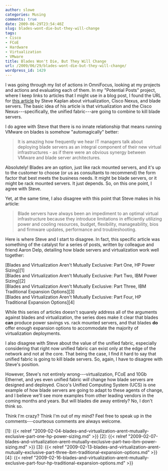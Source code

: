 ```yaml
---
author: slowe
categories: Musing
comments: true
date: 2009-06-29T23:54:40Z
slug: blades-wont-die-but-they-will-change
tags:
- Cisco
- FCoE
- Hardware
- Virtualization
- VMware
title: Blades Won't Die, But They Will Change
url: /2009/06/29/blades-wont-die-but-they-will-change/
wordpress_id: 1429
---
```


I was going through my list of actions in OmniFocus, looking at my projects and actions and evaluating each of them. In my "Potential Posts" project, where I keep links to articles that I might use in a blog post, I found the URL for [this article](http://www.dabcc.com/article.aspx?id=9114) by Steve Kaplan about virtualization, Cisco Nexus, and blade servers. The basic idea of his article is that virtualization and the Cisco Nexus---specifically, the unified fabric---are going to combine to kill blade servers.

I do agree with Steve that there is no innate relationship that means running VMware on blades is somehow "automagically" better:

>It is amazing how frequently we hear IT managers talk about deploying blade servers as an integral component of their new virtual infrastructures - as if there were an obvious synergy between VMware and blade server architectures.

Absolutely! Blades are an option, just like rack mounted servers, and it's up to the customer to choose (or us as consultants to recommend) the form factor that best meets the business needs. It might be blade servers, or it might be rack mounted servers. It just depends. So, on this one point, I agree with Steve.

Yet, at the same time, I also disagree with this point that Steve makes in his article:

>Blade servers have always been an impediment to an optimal virtual infrastructure because they introduce limitations in efficiently utilizing power and cooling resources, budget, flexibility, manageability, bios and firmware updates, performance and troubleshooting.

Here is where Steve and I start to disagree. In fact, this specific article was something of the catalyst for a series of posts, written by colleague and friend Aaron Delp, detailing how blade servers and virtualization work well together:

[Blades and Virtualization Aren't Mutually Exclusive: Part One, HP Power Sizing][1]  
[Blades and Virtualization Aren't Mutually Exclusive: Part Two, IBM Power Sizing][2]  
[Blades and Virtualization Aren't Mutually Exclusive: Part Three, IBM Traditional Expansion Options][3]  
[Blades and Virtualization Aren't Mutually Exclusive: Part Four, HP Traditional Expansion Options][4]

While this series of articles doesn't squarely address all of the arguments against blades and virtualization, the series does make it clear that blades **can** produce power savings vs. rack mounted servers, and that blades **do** offer enough expansion options to accommodate the majority of virtualization deployments.

I also disagree with Steve about the value of the unified fabric, especially considering that right now unified fabric can exist only at the edge of the network and not at the core. That being the case, I find it hard to say that unified fabric is going to kill blade servers. So, again, I have to disagree with Steve's position.

However, Steve's not entirely wrong---virtualization, FCoE and 10Gb Ethernet, and yes even unified fabric _will_ change how blade servers are designed and deployed. Cisco's Unified Computing System (UCS) is one example of how blade servers are going to adapt to these agents of change, and I believe we'll see more examples from other leading vendors in the coming months and years. But will blades die away entirely? No, I don't think so.

Think I'm crazy? Think I'm out of my mind? Feel free to speak up in the comments---courteous comments are always welcome.

[1]: {{< relref "2009-02-04-blades-and-virtualization-arent-mutually-exclusive-part-one-hp-power-sizing.md" >}}
[2]: {{< relref "2009-02-07-blades-and-virtualization-arent-mutually-exclusive-part-two-ibm-power-sizing.md" >}}
[3]: {{< relref "2009-02-13-blades-and-virtualization-arent-mutually-exclusive-part-three-ibm-traditional-expansion-options.md" >}}
[4]: {{< relref "2009-02-16-blades-and-virtualization-arent-mutually-exclusive-part-four-hp-traditional-expansion-options.md" >}}
